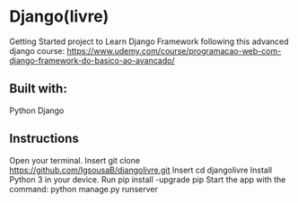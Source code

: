 # Django(livre)
Getting Started project to Learn Django Framework following this advanced django course: https://www.udemy.com/course/programacao-web-com-django-framework-do-basico-ao-avancado/

## Built with:
Python
Django


## Instructions
Open your terminal.
Insert git clone https://github.com/IgsousaB/djangolivre.git
Insert cd djangolivre
Install Python 3 in your device.
Run pip install -upgrade pip
Start the app with the command: python manage.py runserver
